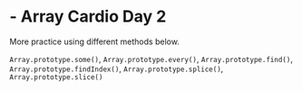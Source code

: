 # - Array Cardio Day 2

More practice using different methods below.

`Array.prototype.some()`, `Array.prototype.every()`, `Array.prototype.find()`, `Array.prototype.findIndex()`, `Array.prototype.splice()`, `Array.prototype.slice()`